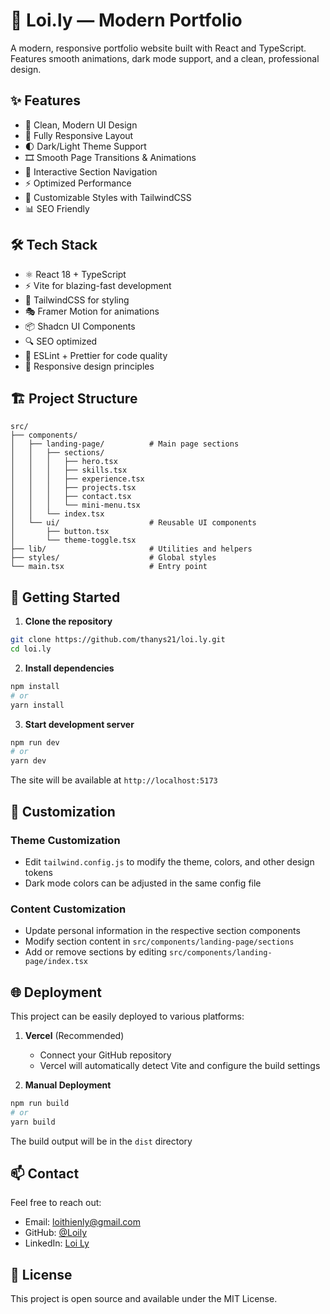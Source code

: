 # 💼 Loi.ly — Modern Portfolio

A modern, responsive portfolio website built with React and TypeScript. Features smooth animations, dark mode support, and a clean, professional design.

## ✨ Features

- 🎯 Clean, Modern UI Design
- 📱 Fully Responsive Layout
- 🌓 Dark/Light Theme Support
- 🎞 Smooth Page Transitions & Animations
- 🔄 Interactive Section Navigation
- ⚡ Optimized Performance
- 🎨 Customizable Styles with TailwindCSS
- 📊 SEO Friendly

## 🛠 Tech Stack

- ⚛️ React 18 + TypeScript
- ⚡ Vite for blazing-fast development
- 💨 TailwindCSS for styling
- 🎭 Framer Motion for animations
- 📦 Shadcn UI Components
- 🔍 SEO optimized
- 🧼 ESLint + Prettier for code quality
- 📱 Responsive design principles

## 🏗 Project Structure

```
src/
├── components/
│   ├── landing-page/          # Main page sections
│   │   ├── sections/
│   │   │   ├── hero.tsx
│   │   │   ├── skills.tsx
│   │   │   ├── experience.tsx
│   │   │   ├── projects.tsx
│   │   │   ├── contact.tsx
│   │   │   └── mini-menu.tsx
│   │   └── index.tsx
│   └── ui/                    # Reusable UI components
│       ├── button.tsx
│       └── theme-toggle.tsx
├── lib/                       # Utilities and helpers
├── styles/                    # Global styles
└── main.tsx                   # Entry point
```

## 🚀 Getting Started

1. **Clone the repository**
```bash
git clone https://github.com/thanys21/loi.ly.git
cd loi.ly
```

2. **Install dependencies**
```bash
npm install
# or
yarn install
```

3. **Start development server**
```bash
npm run dev
# or
yarn dev
```

The site will be available at `http://localhost:5173`

## 🎨 Customization

### Theme Customization
- Edit `tailwind.config.js` to modify the theme, colors, and other design tokens
- Dark mode colors can be adjusted in the same config file

### Content Customization
- Update personal information in the respective section components
- Modify section content in `src/components/landing-page/sections`
- Add or remove sections by editing `src/components/landing-page/index.tsx`

## 🌐 Deployment

This project can be easily deployed to various platforms:

1. **Vercel** (Recommended)
   - Connect your GitHub repository
   - Vercel will automatically detect Vite and configure the build settings

2. **Manual Deployment**
```bash
npm run build
# or
yarn build
```
The build output will be in the `dist` directory

## 📫 Contact

Feel free to reach out:
- Email: loithienly@gmail.com
- GitHub: [@Loily](https://github.com/thanys21)
- LinkedIn: [Loi Ly](www.linkedin.com/in/lợi-lý-thiên-26bbb3211)

## 📜 License

This project is open source and available under the MIT License.
